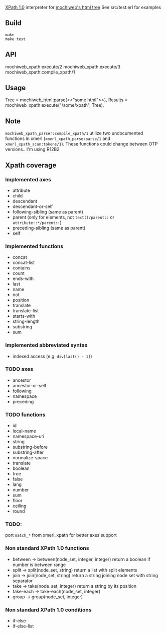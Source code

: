 [XPath 1.0](http://www.w3.org/TR/xpath/) interpreter for
[mochiweb's html tree](https://github.com/mochi/mochiweb/blob/master/src/mochiweb_html.erl)
See src/test.erl for examples

Build
-----

    make
    make test

API
---

  mochiweb_xpath:execute/2
	mochiweb_xpath:execute/3
  mochiweb_xpath:compile_xpath/1

Usage
-----

  Tree = mochiweb_html:parse(<<"some html">>),
  Results = mochiweb_xpath:execute("/some/xpath", Tree).

Note
----

`mochiweb_xpath_parser:compile_xpath/1` utilize two undocumented functions
in  xmerl (`xmerl_xpath_parse:parse/1` and `xmerl_xpath_scan:tokens/1`).
These functions could change between OTP versions.. I'm using R12B2

Xpath coverage
--------------

### Implemented axes

* attribute
* child
* descendant
* descendant-or-self
* following-sibling (same as parent)
* parent (only for elements, not `text()/parent::` or `attribute::*/parent::`)
* preceding-sibling (same as parent)
* self


### Implemented functions

* concat
* concat-list
* contains
* count
* ends-with
* last
* name
* not
* position
* translate
* translate-list
* starts-with
* string-length
* substring
* sum


### Implemented abbreviated syntax

* indexed access (e.g. `div[last() - 1]`)


### TODO axes

* ancestor
* ancestor-or-self
* following
* namespace
* preceding

### TODO functions

* id
* local-name
* namespace-uri
* string
* substring-before
* substring-after
* normalize-space
* translate
* boolean
* true
* false
* lang
* number
* sum
* floor
* ceiling
* round

### TODO:
port `match_*` from xmerl_xpath for better axes support

### Non standard XPath 1.0 functions

* between -> between(node_set, integer, integer) return a boolean if number is between range
* split -> split(node_set, string) return a list with split elements
* join -> join(node_set, string) return a string joining node set with string separator
* take -> take(node_set, integer) return a string by its position
* take-each -> take-each(node_set, integer)
* group -> group(node_set, integer)

### Non standard XPath 1.0 conditions

* if-else
* if-else-list
